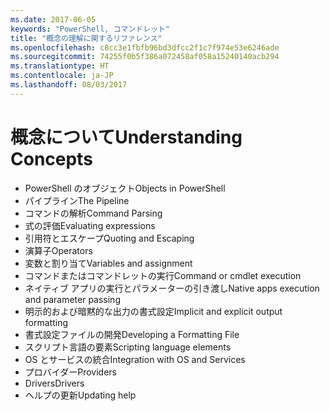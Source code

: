 ```yaml
---
ms.date: 2017-06-05
keywords: "PowerShell, コマンドレット"
title: "概念の理解に関するリファレンス"
ms.openlocfilehash: c8cc3e1fbfb96bd3dfcc2f1c7f974e53e6246ade
ms.sourcegitcommit: 74255f0b5f386a072458af058a15240140acb294
ms.translationtype: HT
ms.contentlocale: ja-JP
ms.lasthandoff: 08/03/2017
---
```

# <a name="understanding-concepts"></a><span data-ttu-id="7c0a6-103">概念について</span><span class="sxs-lookup"><span data-stu-id="7c0a6-103">Understanding Concepts</span></span>

*  <span data-ttu-id="7c0a6-104">PowerShell のオブジェクト</span><span class="sxs-lookup"><span data-stu-id="7c0a6-104">Objects in PowerShell</span></span>  
*  <span data-ttu-id="7c0a6-105">パイプライン</span><span class="sxs-lookup"><span data-stu-id="7c0a6-105">The Pipeline</span></span>
*  <span data-ttu-id="7c0a6-106">コマンドの解析</span><span class="sxs-lookup"><span data-stu-id="7c0a6-106">Command Parsing</span></span>
*  <span data-ttu-id="7c0a6-107">式の評価</span><span class="sxs-lookup"><span data-stu-id="7c0a6-107">Evaluating expressions</span></span>
*  <span data-ttu-id="7c0a6-108">引用符とエスケープ</span><span class="sxs-lookup"><span data-stu-id="7c0a6-108">Quoting and Escaping</span></span>
*  <span data-ttu-id="7c0a6-109">演算子</span><span class="sxs-lookup"><span data-stu-id="7c0a6-109">Operators</span></span>
*  <span data-ttu-id="7c0a6-110">変数と割り当て</span><span class="sxs-lookup"><span data-stu-id="7c0a6-110">Variables and assignment</span></span>
*  <span data-ttu-id="7c0a6-111">コマンドまたはコマンドレットの実行</span><span class="sxs-lookup"><span data-stu-id="7c0a6-111">Command or cmdlet execution</span></span>
*  <span data-ttu-id="7c0a6-112">ネイティブ アプリの実行とパラメーターの引き渡し</span><span class="sxs-lookup"><span data-stu-id="7c0a6-112">Native apps execution and parameter passing</span></span>
*  <span data-ttu-id="7c0a6-113">明示的および暗黙的な出力の書式設定</span><span class="sxs-lookup"><span data-stu-id="7c0a6-113">Implicit and explicit output formatting</span></span>
*  <span data-ttu-id="7c0a6-114">書式設定ファイルの開発</span><span class="sxs-lookup"><span data-stu-id="7c0a6-114">Developing a Formatting File</span></span>
*  <span data-ttu-id="7c0a6-115">スクリプト言語の要素</span><span class="sxs-lookup"><span data-stu-id="7c0a6-115">Scripting language elements</span></span>
*  <span data-ttu-id="7c0a6-116">OS とサービスの統合</span><span class="sxs-lookup"><span data-stu-id="7c0a6-116">Integration with OS and Services</span></span>
*  <span data-ttu-id="7c0a6-117">プロバイダー</span><span class="sxs-lookup"><span data-stu-id="7c0a6-117">Providers</span></span>
*  <span data-ttu-id="7c0a6-118">Drivers</span><span class="sxs-lookup"><span data-stu-id="7c0a6-118">Drivers</span></span>
*  <span data-ttu-id="7c0a6-119">ヘルプの更新</span><span class="sxs-lookup"><span data-stu-id="7c0a6-119">Updating help</span></span> 

